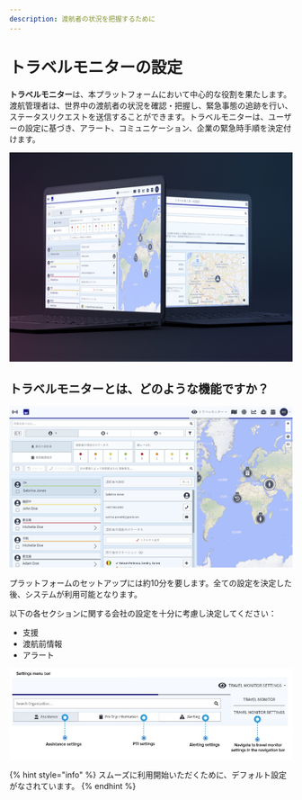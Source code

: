 ```yaml
---
description: 渡航者の状況を把握するために
---
```


# トラベルモニターの設定

**トラベルモニター**は、本プラットフォームにおいて中心的な役割を果たします。渡航管理者は、世界中の渡航者の状況を確認・把握し、緊急事態の追跡を行い、ステータスリクエストを送信することができます。トラベルモニターは、ユーザーの設定に基づき、アラート、コミュニケーション、企業の緊急時手順を決定付けます。

![](../../.gitbook/assets/travel-monitor-cover-02.jpg)

## トラベルモニターとは、どのような機能ですか？

![](../../.gitbook/assets/tm_img01%20%288%29.jpg)

プラットフォームのセットアップには約10分を要します。全ての設定を決定した後、システムが利用可能となります。

以下の各セクションに関する会社の設定を十分に考慮し決定してください：

* 支援
* 渡航前情報
* アラート

![](../../.gitbook/assets/tm2.JPG)

{% hint style="info" %}
スムーズに利用開始いただくために、デフォルト設定がなされています。
{% endhint %}



